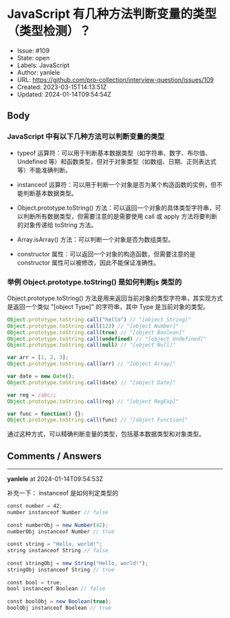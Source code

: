 # JavaScript 有几种方法判断变量的类型（类型检测）？

- Issue: #109
- State: open
- Labels: JavaScript
- Author: yanlele
- URL: https://github.com/pro-collection/interview-question/issues/109
- Created: 2023-03-15T14:13:51Z
- Updated: 2024-01-14T09:54:54Z

## Body


### JavaScript 中有以下几种方法可以判断变量的类型

- typeof 运算符：可以用于判断基本数据类型（如字符串、数字、布尔值、Undefined 等）和函数类型，但对于对象类型（如数组、日期、正则表达式等）不能准确判断。

- instanceof 运算符：可以用于判断一个对象是否为某个构造函数的实例，但不能判断基本数据类型。

- Object.prototype.toString() 方法：可以返回一个对象的具体类型字符串，可以判断所有数据类型，但需要注意的是需要使用 call 或 apply 方法将要判断的对象传递给 toString 方法。

- Array.isArray() 方法：可以判断一个对象是否为数组类型。

- constructor 属性：可以返回一个对象的构造函数，但需要注意的是 constructor 属性可以被修改，因此不能保证准确性。


### 举例 Object.prototype.toString() 是如何判断js 类型的
Object.prototype.toString() 方法是用来返回当前对象的类型字符串，其实现方式是返回一个类似 "[object Type]" 的字符串，其中 Type 是当前对象的类型。

```js
Object.prototype.toString.call("hello") // "[object String]"
Object.prototype.toString.call(123) // "[object Number]"
Object.prototype.toString.call(true) // "[object Boolean]"
Object.prototype.toString.call(undefined) // "[object Undefined]"
Object.prototype.toString.call(null) // "[object Null]"

var arr = [1, 2, 3];
Object.prototype.toString.call(arr) // "[object Array]"

var date = new Date();
Object.prototype.toString.call(date) // "[object Date]"

var reg = /abc/;
Object.prototype.toString.call(reg) // "[object RegExp]"

var func = function() {};
Object.prototype.toString.call(func) // "[object Function]"
```

通过这种方式，可以精确判断变量的类型，包括基本数据类型和对象类型。




## Comments / Answers

---

**yanlele** at 2024-01-14T09:54:53Z

补充一下： instanceof 是如何判定类型的

```js
const number = 42;  
number instanceof Number // false  
  
const numberObj = new Number(42);  
numberObj instanceof Number // true  
  
const string = "Hello, world!";  
string instanceof String // false  
  
const stringObj = new String("Hello, world!");  
stringObj instanceof String // true  
  
const bool = true;  
bool instanceof Boolean // false  
  
const boolObj = new Boolean(true);  
boolObj instanceof Boolean // true  
```
